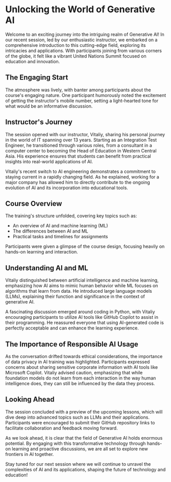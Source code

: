 # Unlocking the World of Generative AI

Welcome to an exciting journey into the intriguing realm of Generative AI! In our recent session, led by our enthusiastic instructor, we embarked on a comprehensive introduction to this cutting-edge field, exploring its intricacies and applications. With participants joining from various corners of the globe, it felt like a vibrant United Nations Summit focused on education and innovation.

## The Engaging Start

The atmosphere was lively, with banter among participants about the course's engaging nature. One participant humorously noted the excitement of getting the instructor's mobile number, setting a light-hearted tone for what would be an informative discussion.

## Instructor's Journey

The session opened with our instructor, Vitaliy, sharing his personal journey in the world of IT spanning over 13 years. Starting as an Integration Test Engineer, he transitioned through various roles, from a consultant in a computer center to becoming the Head of Education in Western Central Asia. His experience ensures that students can benefit from practical insights into real-world applications of AI.

Vitaliy's recent switch to AI engineering demonstrates a commitment to staying current in a rapidly changing field. As he explained, working for a major company has allowed him to directly contribute to the ongoing evolution of AI and its incorporation into educational tools.

## Course Overview

The training's structure unfolded, covering key topics such as:
- An overview of AI and machine learning (ML)
- The differences between AI and ML
- Practical tasks and timelines for assignments

Participants were given a glimpse of the course design, focusing heavily on hands-on learning and interaction.

## Understanding AI and ML

Vitaliy distinguished between artificial intelligence and machine learning, emphasizing how AI aims to mimic human behavior while ML focuses on algorithms that learn from data. He introduced large language models (LLMs), explaining their function and significance in the context of generative AI.

A fascinating discussion emerged around coding in Python, with Vitaliy encouraging participants to utilize AI tools like GitHub Copilot to assist in their programming. He reassured everyone that using AI-generated code is perfectly acceptable and can enhance the learning experience.

## The Importance of Responsible AI Usage

As the conversation drifted towards ethical considerations, the importance of data privacy in AI training was highlighted. Participants expressed concerns about sharing sensitive corporate information with AI tools like Microsoft Copilot. Vitaliy advised caution, emphasizing that while foundation models do not learn from each interaction in the way human intelligence does, they can still be influenced by the data they process.

## Looking Ahead

The session concluded with a preview of the upcoming lessons, which will dive deep into advanced topics such as LLMs and their applications. Participants were encouraged to submit their GitHub repository links to facilitate collaboration and feedback moving forward.

As we look ahead, it is clear that the field of Generative AI holds enormous potential. By engaging with this transformative technology through hands-on learning and proactive discussions, we are all set to explore new frontiers in AI together. 

Stay tuned for our next session where we will continue to unravel the complexities of AI and its applications, shaping the future of technology and education!
